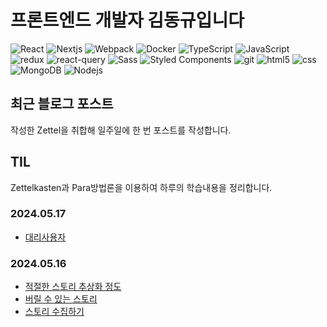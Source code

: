 
# 프론트엔드 개발자 김동규입니다

<p>
  <img alt="React" src="https://img.shields.io/badge/-React-45b8d8?style=flat-square&logo=react&logoColor=white" />
  <img alt="Nextjs" src="https://img.shields.io/badge/-Next.js-000000?style=flat-square&logo=Next.js&logoColor=white" />
  <img alt="Webpack" src="https://img.shields.io/badge/-Webpack-8DD6F9?style=flat-square&logo=webpack&logoColor=white" /> 
  <img alt="Docker" src="https://img.shields.io/badge/-Docker-46a2f1?style=flat-square&logo=docker&logoColor=white" />
  <img alt="TypeScript" src="https://img.shields.io/badge/-TypeScript-007ACC?style=flat-square&logo=typescript&logoColor=white" />
  <img alt="JavaScript" src="https://img.shields.io/badge/-JavaScript-F7DF1E?style=flat-square&logo=javaScript&logoColor=white" />
  <img alt="redux" src="https://img.shields.io/badge/-Redux-764ABC?style=flat-square&logo=redux&logoColor=white" />
  <img alt="react-query" src="https://img.shields.io/badge/-React Query-FF4154?style=flat-square&logo=React Query&logoColor=white" />
  <img alt="Sass" src="https://img.shields.io/badge/-Sass-CC6699?style=flat-square&logo=sass&logoColor=white" />
  <img alt="Styled Components" src="https://img.shields.io/badge/-Styled_Components-db7092?style=flat-square&logo=styled-components&logoColor=white" />
  <img alt="git" src="https://img.shields.io/badge/-Git-F05032?style=flat-square&logo=git&logoColor=white" />
  <img alt="html5" src="https://img.shields.io/badge/-HTML5-E34F26?style=flat-square&logo=html5&logoColor=white" />
  <img alt="css" src="https://img.shields.io/badge/-CSS3-1572B6?style=flat-square&logo=CSS3&logoColor=white" />
  <img alt="MongoDB" src="https://img.shields.io/badge/-MongoDB-13aa52?style=flat-square&logo=mongodb&logoColor=white" />
  <img alt="Nodejs" src="https://img.shields.io/badge/-Nodejs-43853d?style=flat-square&logo=Node.js&logoColor=white" />
</p>

## 최근 블로그 포스트

작성한 Zettel을 취합해 일주일에 한 번 포스트를 작성합니다.


## TIL

Zettelkasten과 Para방법론을 이용하여 하루의 학습내용을 정리합니다.

### 2024.05.17

- [대리사용자](https://publish.obsidian.md/my-para-til/000_ZettelKasten/UserProxy+-+%EB%8C%80%EB%A6%AC%EC%82%AC%EC%9A%A9%EC%9E%90)

### 2024.05.16
- [적절한 스토리 추상화 정도](https://publish.obsidian.md/my-para-til/000_ZettelKasten/%EC%A0%81%EC%A0%88%ED%95%9C+%EC%8A%A4%ED%86%A0%EB%A6%AC+%EC%B6%94%EC%83%81%ED%99%94+%EC%A0%95%EB%8F%84)
- [버릴 수 있는 스토리](https://publish.obsidian.md/my-para-til/000_ZettelKasten/%EB%B2%84%EB%A6%B4+%EC%88%98+%EC%9E%88%EB%8A%94+%EC%8A%A4%ED%86%A0%EB%A6%AC)
- [스토리 수집하기](https://publish.obsidian.md/my-para-til/000_ZettelKasten/%EC%8A%A4%ED%86%A0%EB%A6%AC+%EC%88%98%EC%A7%91%ED%95%98%EA%B8%B0)

<!--
**caffesale/caffesale** is a ✨ _special_ ✨ repository because its `README.md` (this file) appears on your GitHub profile.

Here are some ideas to get you started:

- 🔭 I’m currently working on ...
- 🌱 I’m currently learning ...
- 👯 I’m looking to collaborate on ...
- 🤔 I’m looking for help with ...
- 💬 Ask me about ...
- 📫 How to reach me: ...
- 😄 Pronouns: ...
- ⚡ Fun fact: ...
-->
